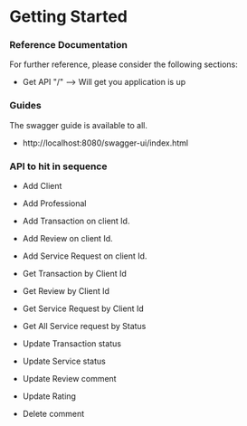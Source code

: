 # Getting Started

### Reference Documentation
For further reference, please consider the following sections:

* Get API "/" --> Will get you application is up

### Guides
The swagger guide is available to all.

* http://localhost:8080/swagger-ui/index.html

### API to hit in sequence

* Add Client
* Add Professional
* Add Transaction on client Id.
* Add Review on client Id.
* Add Service Request on client Id.

* Get Transaction by Client Id
* Get Review by Client Id
* Get Service Request by Client Id
* Get All Service request by Status

* Update Transaction status
* Update Service status
* Update Review comment
* Update Rating

* Delete comment




